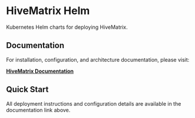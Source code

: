 # HiveMatrix Helm

Kubernetes Helm charts for deploying HiveMatrix.

## Documentation

For installation, configuration, and architecture documentation, please visit:

**[HiveMatrix Documentation](https://ruapotato.github.io/hivematrix-docs/ARCHITECTURE/)**

## Quick Start

All deployment instructions and configuration details are available in the documentation link above.
